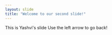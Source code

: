 ```yaml
---
layout: slide
title: "Welcome to our second slide!"
---
```


This is Yashvi's slide
Use the left arrow to go back!
